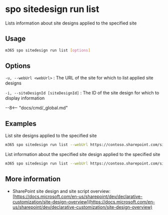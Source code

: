 # spo sitedesign run list

Lists information about site designs applied to the specified site

## Usage

```sh
m365 spo sitedesign run list [options]
```

## Options

`-u, --webUrl <webUrl>`
: The URL of the site for which to list applied site designs

`-i, --siteDesignId [siteDesignId]`
: The ID of the site design for which to display information

--8<-- "docs/cmd/_global.md"

## Examples

List site designs applied to the specified site

```sh
m365 spo sitedesign run list --webUrl https://contoso.sharepoint.com/sites/team-a
```

List information about the specified site design applied to the specified site

```sh
m365 spo sitedesign run list --webUrl https://contoso.sharepoint.com/sites/team-a --siteDesignId 6ec3ca5b-d04b-4381-b169-61378556d76e
```

## More information

- SharePoint site design and site script overview: [https://docs.microsoft.com/en-us/sharepoint/dev/declarative-customization/site-design-overview](https://docs.microsoft.com/en-us/sharepoint/dev/declarative-customization/site-design-overview)
